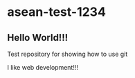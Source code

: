 ﻿# asean-test-1234
 ## Hello World!!!

 Test repository for showing how to use git

 I like web development!!!
